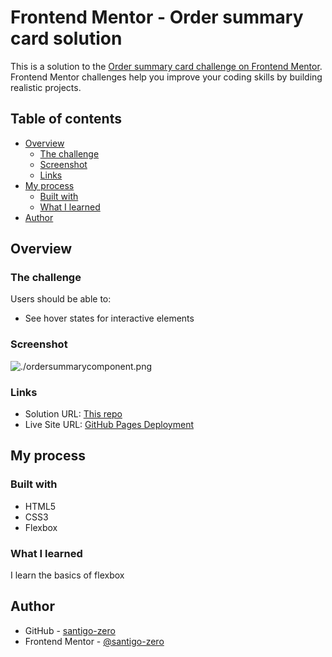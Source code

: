 # Frontend Mentor - Order summary card solution

This is a solution to the [Order summary card challenge on Frontend Mentor](https://www.frontendmentor.io/challenges/order-summary-component-QlPmajDUj). Frontend Mentor challenges help you improve your coding skills by building realistic projects.

## Table of contents

- [Overview](#overview)
  - [The challenge](#the-challenge)
  - [Screenshot](#screenshot)
  - [Links](#links)
- [My process](#my-process)
  - [Built with](#built-with)
  - [What I learned](#what-i-learned)
- [Author](#author)

## Overview

### The challenge

Users should be able to:
- See hover states for interactive elements

### Screenshot

![./ordersummarycomponent.png](./screenshot.jpg)

### Links

- Solution URL: [This repo](https://github.com/santigo-zero/frontend-mentor-order-summary)
- Live Site URL: [GitHub Pages Deployment](https://santigo-zero.github.io/frontend-mentor-order-summary/)

## My process

### Built with

- HTML5
- CSS3
- Flexbox

### What I learned

I learn the basics of flexbox

## Author

<!-- - Website - [Add your name here](https://www.your-site.com) -->
- GitHub - [santigo-zero](https://github.com/santigo-zero)
- Frontend Mentor - [@santigo-zero](https://www.frontendmentor.io/profile/santigo-zero)
